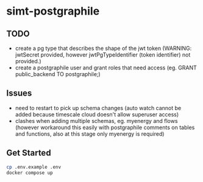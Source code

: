 # simt-postgraphile

## TODO
- create a pg type that describes the shape of the jwt token (WARNING: jwtSecret provided, however jwtPgTypeIdentifier (token identifier) not provided.) 
- create a postgraphile user and grant roles that need access (eg. GRANT public_backend TO postgraphile;)

## Issues
- need to restart to pick up schema changes (auto watch cannot be added because timescale cloud doesn't allow superuser access) 
- clashes when adding multiple schemas, eg. myenergy and flows (however workaround this easily with postgraphile comments on tables and functions, also at this stage only myenergy is required)

## Get Started

```sh
cp .env.example .env
docker compose up
```
